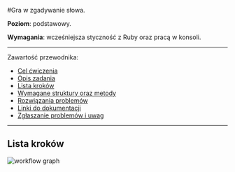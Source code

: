 #Gra w zgadywanie słowa.

**Poziom**: podstawowy.

**Wymagania**: wcześniejsza styczność z Ruby oraz pracą w konsoli.

---

Zawartość przewodnika:

* [Cel ćwiczenia](#cel-ćwiczenia)
* [Opis zadania](#opis-zadania)
* [Lista kroków](#lista-kroków)
* [Wymagane struktury oraz metody](#wymagane-struktury-oraz-metody)
* [Rozwiązania problemów](#rozwiazania-problemów)
* [Linki do dokumentacji](#linki-do-dokumentacji)
* [Zgłaszanie problemów i uwag](#zgłaszanie-problemów-i-uwag)

---

## Lista kroków

![workflow graph](http://cloud.github.com/downloads/mokrzu/code-basics-pl/workflow.jpg)